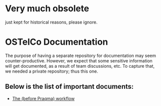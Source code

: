 # Very much obsolete

just kept  for historical reasons, please ignore.

# OSTelCo Documentation
The purpose of having a separate repository for documentation may seem counter-productive. However, we expect that some sensitive information will get documented, as a result of team discussions, etc. To capture that, we needed a private repository; thus this one.

## Below is the list of important documents:
* [The (before Praqma) workflow](the-current-work-flow.md)


